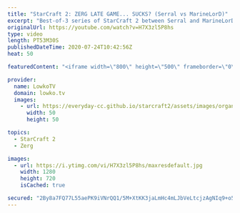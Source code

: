 ```yaml
---
title: "StarCraft 2: ZERG LATE GAME... SUCKS? (Serral vs MarineLorD)"
excerpt: "Best-of-3 series of StarCraft 2 between Serral and MarineLorD. In this series we have an epic game of Zerg versus Terran Mech and an amazing match of non-stop Terran Bio aggression. Turns out Zerg late game... Kind of sucks?  Get more videos & support my work: http://www.patreon.com/lowkotv  My second"
originalUrl: https://youtube.com/watch?v=H7X3zl5P8hs
type: video
length: PT53M30S
publishedDateTime: 2020-07-24T10:42:56Z
heat: 50

featuredContent: "<iframe width=\"800\" height=\"500\" frameborder=\"0\" src=\"https://www.youtube.com/embed/H7X3zl5P8hs\" allow=\"accelerometer; autoplay; encrypted-media; gyroscope; picture-in-picture\" allowfullscreen></iframe>"

provider:
  name: LowkoTV
  domain: lowko.tv
  images:
    - url: https://everyday-cc.github.io/starcraft2/assets/images/organizations/lowko.tv-50x50.jpg
      width: 50
      height: 50

topics:
  - StarCraft 2
  - Zerg

images:
  - url: https://i.ytimg.com/vi/H7X3zl5P8hs/maxresdefault.jpg
    width: 1280
    height: 720
    isCached: true

secured: "2By8a7FQ77L55aePK9iVNrQQ1/5M+XtKK3jaLmHc4mLJbVeLtcjzAgNIq9+o5lHYoZrZQ3b269FeMqSg/eZNUffJbkC0R2sTFZnsFq/r51JFup9cnEpiwNcbQaG3WyV5b0f/7uuYnzvPYVkPqi3Wfy4TrGCmoq7vzI++xIhfowTs/CGIONYCOFR6S3MlPR97R3qXi0KqM3MF0SkW9dvPhfjgEt22xWvfwaZmkbg1xSnypiN48xJlvXxBK3rd1YLZvhvRyTDEiOQGq+JXAfQb7HZ6F4RMAnsDmVUMww70t5CPHJIojyhY7bmidZIqN2X9+i0ompyqz2qp1ZtGbPAbY944fpY4RNe0i1GKRGVt3PekU8SMgAWN7povvmgS/o9HI5DTTbuWU+bbyzydwTThYY3eCkVuhc4aS+G1ZL8vBCtZQXc+XzwmddawmRwwmp/9;vZ52ODzye8+1cRKvSeLHeA=="
---
```


